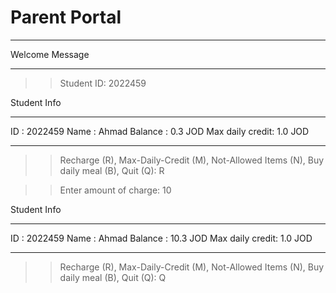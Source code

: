 # Parent Portal
*********
Welcome Message


*********

>> Student ID: 2022459

Student Info
_________________
ID              : 2022459
Name            : Ahmad 
Balance         : 0.3 JOD
Max daily credit: 1.0 JOD
_________________

>> Recharge (R), Max-Daily-Credit (M), Not-Allowed Items (N), Buy daily meal (B), Quit (Q): R

>> Enter amount of charge: 10 

>> 
Student Info
_________________
ID              : 2022459
Name            : Ahmad 
Balance         : 10.3 JOD
Max daily credit: 1.0 JOD
_________________

>> Recharge (R), Max-Daily-Credit (M), Not-Allowed Items (N), Buy daily meal (B), Quit (Q): Q
